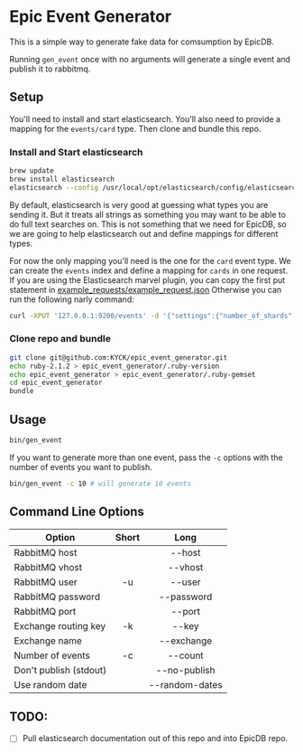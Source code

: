 # Epic Event Generator

This is a simple way to generate fake data for comsumption by EpicDB.

Running `gen_event` once with no arguments will generate a single event and publish it to rabbitmq.

## Setup

You'll need to install and start elasticsearch. You'll also need to provide a mapping for the `events/card` type. Then clone and bundle this repo.

### Install and Start elasticsearch
```bash
brew update
brew install elasticsearch
elasticsearch --config /usr/local/opt/elasticsearch/config/elasticsearch.yml
```

By default, elasticsearch is very good at guessing what types you are sending it. But it treats all strings as something you may want to be able to do full text searches on. This is not something that we need for EpicDB, so we are going to help elasticsearch out and define mappings for different types.

For now the only mapping you'll need is the one for the `card` event type. We can create the `events` index and define a mapping for `cards` in one request. If you are using the Elasticsearch marvel plugin, you can copy the first put statement in [example_requests/example_request.json](example_requests/example_request.json)
Otherwise you can run the following narly command:

```bash
curl -XPUT '127.0.0.1:9200/events' -d '{"settings":{"number_of_shards":1,"number_of_replicas":1},"mappings":{"card":{"properties":{"eventTarget":{"type":"string","index":"not_analyzed"},"eventType":{"type":"string","index":"not_analyzed"},"eventTimestamp":{"type":"date"},"eventTrigger":{"type":"nested","properties":{"type":{"type":"string","index":"not_analyzed"},"uuid":{"type":"string","index":"not_analyzed"}}},"data":{"type":"nested","properties":{"uuid":{"type":"string","index":"not_analyzed"},"expiresOn":{"type":"date"},"firstName":{"type":"string","index":"not_analyzed"},"kind":{"type":"string","index":"not_analyzed"},"lastName":{"type":"string","index":"not_analyzed"},"avatar":{"type":"string","index":"not_analyzed"},"birthdate":{"type":"date"},"status":{"type":"string","index":"not_analyzed"}}}}}}}'
```

### Clone repo and bundle
```bash
git clone git@github.com:KYCK/epic_event_generator.git
echo ruby-2.1.2 > epic_event_generator/.ruby-version
echo epic_event_generator > epic_event_generator/.ruby-gemset
cd epic_event_generator
bundle
```

## Usage

```bash
bin/gen_event
```

If you want to generate more than one event, pass the `-c` options with the number of events you want to publish.

```bash
bin/gen_event -c 10 # will generate 10 events
```

## Command Line Options

|Option                |Short|Long          |
|----------------------|:---:|:------------:|
|RabbitMQ host         |     |--host        |
|RabbitMQ vhost        |     |--vhost       |
|RabbitMQ user         |-u   |--user        |
|RabbitMQ password     |     |--password    |
|RabbitMQ port         |     |--port        |
|Exchange routing key  |-k   |--key         |
|Exchange name         |     |--exchange    |
|Number of events      |-c   |--count       |
|Don't publish (stdout)|     |--no-publish  |
|Use random date       |     |--random-dates|

## TODO:

- [ ] Pull elasticsearch documentation out of this repo and into EpicDB repo.
